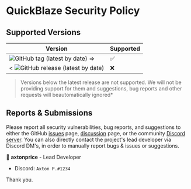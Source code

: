 # QuickBlaze Security Policy

## Supported Versions

| Version     | Supported          |
| ----------  | -----------------  |
|  ![GitHub tag (latest by date)](https://img.shields.io/github/v/tag/axtonprice-dev/quickblaze-encrypt?label=%20&style=flat-square) =>  | ✅                 | 
| < <img alt="GitHub release (latest by date)" src="https://img.shields.io/github/v/release/axtonprice-dev/quickblaze-encrypt?label=%20&style=flat-square">   | ❌                 | 

>Versions below the latest release are not supported. We will not be providing support for them and suggestions, bug reports and other requests will beautomatically ignored*

## Reports & Submissions

Please report all security vulnerabilities, bug reports, and suggestions to either the GitHub [issues](https://github.com/axtonprice-dev/quickblaze-encrypt/issues) page, [discussion](https://github.com/axtonprice-dev/quickblaze-encrypt/discussions) page, or the community [Discord server](https://discord.gg/dP3MuBATGc).
You can also directly contact the project's lead developer via Discord DM's, in order to manually report bugs & issues or suggestions.

👤 **axtonprice** - Lead Developer

* Discord: `Axton P.#1234`

Thank you.